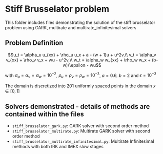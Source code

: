 # Stiff Brusselator problem

This folder includes files demonstrating the solution of the stiff brusselator problem using GARK, multirate and multirate_infinitesimal solvers

## Problem Definition

```math
u_t = \alpha_u u_{xx} + \rho_u u_x + a - (w + 1)u + u^2v,\\
v_t = \alpha_v v_{xx} + \rho_v v_x + wu - u^2v,\\
w_t = \alpha_w w_{xx} + \rho_w w_x + (b-w)/\epsilon - wu
```

with $`\alpha_u = \alpha_v = \alpha_w = 10^{-2}`$, $`\rho_u=\rho_v=\rho_w = 10^{-3}`$, $`a=0.6`$, $`b=2`$ and $`\epsilon = 10^{-3}`$

The domain is discretized into 201 uniformly spaced points in the domain $`x \in [0, 1]`$

## Solvers demonstrated - details of methods are contained within the files

- `stiff_brusselator_gark.py`: GARK solver with second order method
- `stiff_brusselator_multirate.py`: Multirate GARK solver with second order method
- `stiff_brusselator_multirate_infinitesimal.py`: Multirate Infinitesimal methods with both IRK and IMEX slow stages
